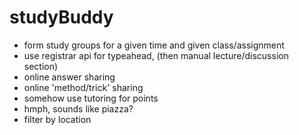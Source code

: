 studyBuddy
==========

* form study groups for a given time and given class/assignment
*   use registrar api for typeahead, (then manual lecture/discussion section)
* online answer sharing
* online 'method/trick' sharing
* somehow use tutoring for points
* hmph, sounds like piazza?
* filter by location 
